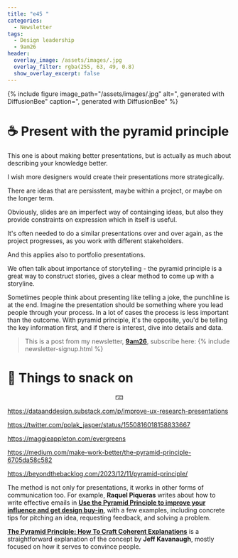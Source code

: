 ```yaml
---
title: "e45 "
categories:
  - Newsletter
tags:
  - Design leadership
  - 9am26
header:
  overlay_image: /assets/images/.jpg
  overlay_filter: rgba(255, 63, 49, 0.8)
  show_overlay_excerpt: false
---
```



{% include figure image_path="/assets/images/.jpg" alt=", generated with DiffusionBee" caption=", generated with DiffusionBee" %}

# ☕ Present with the pyramid principle

This one is about making better presentations, but is actually as much about describing your knowledge better.


I wish more designers would create their presentations more strategically.

There are ideas that are persisstent, maybe within a project, or maybe on the longer term.

Obviously, slides are an imperfect way of containging ideas, but also they provide constraints on expression which in itself is useful.

It's often needed to do a similar presentations over and over again, as the project progresses, as you work with different stakeholders.

And this applies also to portfolio presentations. 

We often talk about importance of storytelling  - the pyramid principle is a great way to construct stories, gives a clear method to come up with a storyline.

Sometimes people think about presenting like telling a joke, the punchline is at the end. Imagine the presentation should be something where you lead people through your process. In a lot of cases the process is less important than the outcome. With pyramid principle, it's the opposite, you'd be telling the key information first, and if there is interest, dive into details and data. 

> This is a post from my newsletter, **[9am26](https://polgarp.com/categories/newsletter/)**, subscribe here:
> {% include newsletter-signup.html %}

# 🍪 Things to snack on

<p style="text-align: center;">🁃</p>

https://dataanddesign.substack.com/p/improve-ux-research-presentations

https://twitter.com/polak_jasper/status/1550816018158833667

https://maggieappleton.com/evergreens

https://medium.com/make-work-better/the-pyramid-principle-6705da58c582

https://beyondthebacklog.com/2023/12/11/pyramid-principle/

The method is not only for presentations, it works in other forms of communication too. For example, **Raquel Piqueras** writes about how to write effective emails in [**Use the Pyramid Principle to improve your influence and get design buy-in**](https://uxdesign.cc/use-the-pyramid-principle-to-improve-your-influence-and-get-design-buy-in-1a736fa1e54a), with a few examples, including concrete tips for pitching an idea, requesting feedback, and solving a problem.

[**The Pyramid Principle: How To Craft Coherent Explanations**](https://jeffkavanaugh.net/pyramid-principle-craft-coherent-explanations/) is a straightforward explanation of the concept by **Jeff Kavanaugh**, mostly focused on how it serves to convince people. 